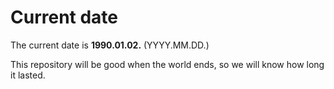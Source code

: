 # Current date

The current date is **1990.01.02.** (YYYY.MM.DD.)

This repository will be good when the world ends, so we will know how long it lasted.